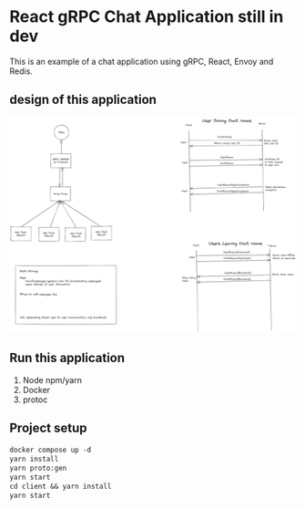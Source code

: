 # React gRPC Chat Application still in dev

This is an example of a chat application using gRPC, React, Envoy and Redis.


## design of this application

![alt text](./architecture-diagram.png)

## Run this application

1. Node npm/yarn
2. Docker
3. protoc

## Project setup

```
docker compose up -d
yarn install
yarn proto:gen
yarn start
cd client && yarn install
yarn start
```
